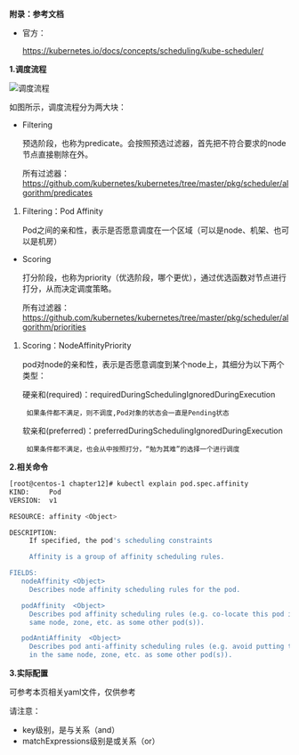 **附录：参考文档**

* 官方：

    https://kubernetes.io/docs/concepts/scheduling/kube-scheduler/


**1.调度流程**


![调度流程](https://github.com/Aaron1989/CloudNativeNotes/blob/master/Kubernetes/21.%E8%B0%83%E5%BA%A6%E5%99%A8%E4%B8%8E%E8%B0%83%E5%BA%A6%E6%9C%BA%E5%88%B6/k8s-scheduler.png)



如图所示，调度流程分为两大块：

* Filtering
        
  预选阶段，也称为predicate。会按照预选过滤器，首先把不符合要求的node节点直接剔除在外。
  
  所有过滤器：https://github.com/kubernetes/kubernetes/tree/master/pkg/scheduler/algorithm/predicates
  
  
1) Filtering：Pod Affinity

      Pod之间的亲和性，表示是否愿意调度在一个区域（可以是node、机架、也可以是机房）


* Scoring

  打分阶段，也称为priority（优选阶段，哪个更优），通过优选函数对节点进行打分，从而决定调度策略。
  
  所有过滤器：https://github.com/kubernetes/kubernetes/tree/master/pkg/scheduler/algorithm/priorities


1) Scoring：NodeAffinityPriority

    pod对node的亲和性，表示是否愿意调度到某个node上，其细分为以下两个类型：

    硬亲和(required)：requiredDuringSchedulingIgnoredDuringExecution
        
        如果条件都不满足，则不调度,Pod对象的状态会一直是Pending状态
    软亲和(preferred)：preferredDuringSchedulingIgnoredDuringExecution

        如果条件都不满足，也会从中按照打分，“勉为其难”的选择一个进行调度

**2.相关命令**
```bash
[root@centos-1 chapter12]# kubectl explain pod.spec.affinity
KIND:     Pod
VERSION:  v1

RESOURCE: affinity <Object>

DESCRIPTION:
     If specified, the pod's scheduling constraints

     Affinity is a group of affinity scheduling rules.

FIELDS:
   nodeAffinity	<Object>
     Describes node affinity scheduling rules for the pod.

   podAffinity	<Object>
     Describes pod affinity scheduling rules (e.g. co-locate this pod in the
     same node, zone, etc. as some other pod(s)).

   podAntiAffinity	<Object>
     Describes pod anti-affinity scheduling rules (e.g. avoid putting this pod
     in the same node, zone, etc. as some other pod(s)).
```

**3.实际配置**

可参考本页相关yaml文件，仅供参考

请注意：

* key级别，是与关系（and）
* matchExpressions级别是或关系（or）
